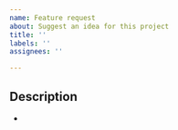 ```yaml
---
name: Feature request
about: Suggest an idea for this project
title: ''
labels: ''
assignees: ''

---
```


## Description

-
